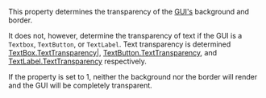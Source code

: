 This property determines the transparency of the [GUI's](https://developer.roblox.com/api-reference/class/GuiObject) background and border.

It does not, however, determine the transparency of text if the GUI is a `Textbox`, `TextButton`, or `TextLabel`. Text transparency is determined [TextBox.TextTransparency|](https://developer.roblox.com/search#stq=TextTransparency|), [TextButton.TextTransparency](https://developer.roblox.com/api-reference/property/TextButton/TextTransparency), and [TextLabel.TextTransparency](https://developer.roblox.com/api-reference/property/TextLabel/TextTransparency) respectively.

If the property is set to 1, neither the background nor the border will render and the GUI will be completely transparent.